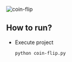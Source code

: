 ![coin-flip](https://github.com/aratheunseen/python-mini-apps/assets/62181222/901801b9-a3d6-4198-a76f-0e2c530ed1bf)

## How to run?

- Execute project

      python coin-flip.py
